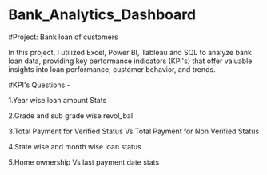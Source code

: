 # Bank_Analytics_Dashboard
#Project: Bank loan of customers

In this project, I utilized Excel, Power BI, Tableau and SQL to analyze bank loan data, providing key performance indicators (KPI's) that offer valuable insights into loan performance, customer behavior, and trends.

#KPI's Questions -

1.Year wise loan amount Stats

2.Grade and sub grade wise revol_bal

3.Total Payment for Verified Status Vs Total Payment for Non Verified Status

4.State wise and month wise loan status

5.Home ownership Vs last payment date stats
